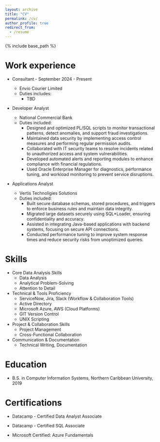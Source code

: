 ```yaml
---
layout: archive
title: "CV"
permalink: /cv/
author_profile: true
redirect_from:
  - /resume
---
```


{% include base_path %}


Work experience
======

* Consultant - September 2024 - Present
  * Envio Courier Limited
  * Duties includes: 
    * TBD

* Developer Analyst
  * National Commercial Bank
  * Duties included: 
    * Designed and optimized PL/SQL scripts to monitor transactional patterns, detect anomalies, and support fraud investigations.
    * Maintained data security by implementing access control measures and performing regular permission audits.
    * Collaborated with IT security teams to resolve incidents related to unauthorized access and system vulnerabilities.
    * Developed automated alerts and reporting modules to enhance compliance with financial regulations.
    * Used Oracle Enterprise Manager for diagnostics, performance tuning, and workload monitoring to prevent service disruptions.


* Applications Analyst
  * Vertis Technoligies Solutions
  * Duties included: 
    * Built secure database schemas, stored procedures, and triggers to enforce business rules and maintain data integrity.
    * Migrated large datasets securely using SQL*Loader, ensuring confidentiality and accuracy.
    * Assisted in integrating Java-based applications with backend systems, focusing on secure API connections.
    * Conducted performance tuning to improve system response times and reduce security risks from unoptimized queries.
  

Skills
======

* Core Data Analysis Skills
  * Data Analysis
  * Analytical Problem-Solving
  * Attention to Detail
* Technical & Tools Proficiency
  * ServiceNow, Jira, Slack (Workflow & Collaboration Tools)
  * Active Directory
  * Microsoft Azure, AWS (Cloud Platforms)
  * GIT Version Control
  * UNIX Scripting
* Project & Collaboration Skills
  * Project Management
  * Cross-Functional Collaboration
* Communication & Documentation
  * Technical Writing, Documentation


Education
======

* B.S. in Computer Information Systems, Northern Caribbean University, 2019


Certifications
======
* Datacamp - Certified Data Analyst Associate

* Datacamp - Certified SQL Associate
    
* Microsoft Certified: Azure Fundamentals
